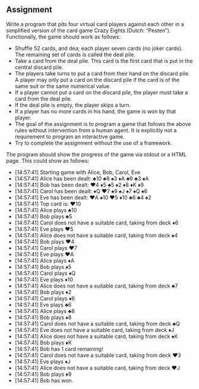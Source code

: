 ## Assignment
Write a program that pits four virtual card players against each other in a simplified version of the card game Crazy Eights (Dutch: “Pesten”).
Functionally, the game should work as follows:
- Shuffle 52 cards, and dea; each player seven cards (no joker cards). The remaining set of cards is called the deal pile.
- Take a card from the deal pile. This card is the first card that is put in the central discard pile.
- The players take turns to put a card from their hand on the discard pile. A player may only put
a card on the discard pile if the card is of the same suit or the same numerical value.
- If a player cannot put a card on the discard pile, the player must take a card from the deal pile.
- If the deal pile is empty, the player skips a turn.
- If a player has no more cards in his hand, the game is won by that player.
- The goal of the assignment is to program a game that follows the above rules without
intervention from a human agent. It is explicitly not a requirement to program an interactive
game.
- Try to complete the assignment without the use of a framework.

The program should show the progress of the game via stdout or a HTML page. This could show as follows:
- [14:57:41] Starting game with Alice, Bob, Carol, Eve 
- [14:57:41] Alice has been dealt: ♣10 ♣8 ♠3 ♦A ♣9 ♣3 ♠A 
- [14:57:41] Bob has been dealt: ♥4 ♦5 ♣5 ♦2 ♦8 ♦K ♦9 
- [14:57:41] Carol has been dealt: ♦Q ♥7 ♠9 ♠J ♠7 ♠Q ♠6 
- [14:57:41] Eve has been dealt: ♥A ♠10 ♥5 ♦10 ♣6 ♣4 ♠2 
- [14:57:41] Top card is: ♥10
- [14:57:41] Alice plays ♣10
- [14:57:41] Bob plays ♣5
- [14:57:41] Carol does not have a suitable card, taking from deck ♦6 
- [14:57:41] Eve plays ♥5
- [14:57:41] Alice does not have a suitable card, taking from deck ♠4 
- [14:57:41] Bob plays ♥4
- [14:57:41] Carol plays ♥7
- [14:57:41] Eve plays ♥A
- [14:57:41] Alice plays ♦A
- [14:57:41] Bob plays ♦5
- [14:57:41] Carol plays ♦Q
- [14:57:41] Eve plays ♦10
- [14:57:41] Alice does not have a suitable card, taking from deck ♣7 
- [14:57:41] Bob plays ♦2
- [14:57:41] Carol plays ♦6
- [14:57:41] Eve plays ♣6
- [14:57:41] Alice plays ♣8
- [14:57:41] Bob plays ♦8
- [14:57:41] Carol does not have a suitable card, taking from deck ♣Q 
- [14:57:41] Eve does not have a suitable card, taking from deck ♦J 
- [14:57:41] Alice does not have a suitable card, taking from deck ♠K 
- [14:57:41] Bob plays ♦K
- [14:57:41] Bob has 1 card remaining!
- [14:57:41] Carol does not have a suitable card, taking from deck ♥3 
- [14:57:41] Eve plays ♦J
- [14:57:41] Alice does not have a suitable card, taking from deck ♥J 
- [14:57:41] Bob plays ♦9
- [14:57:41] Bob has won.
